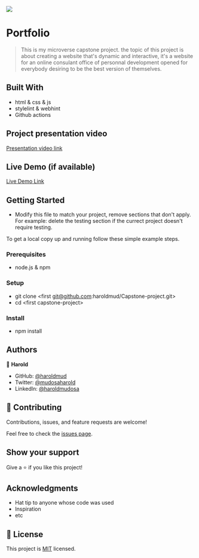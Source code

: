 ![](https://img.shields.io/badge/Microverse-blueviolet)

# Portfolio

> This is my microverse capstone project. the topic of this project is about creating a website that's dynamic and interactive, it's a website for an online consulant office of personnal development opened for everybody desiring to be the best version of themselves. 

## Built With

- html & css & js
- stylelint & webhint
- Github actions

## Project presentation video

[Presentation video link](https://www.loom.com/share/f8fe4f5ff46149e89dc42a09e66f17d5)

## Live Demo (if available)


[Live Demo Link](https://haroldmud.github.io/Capstone-project/)

## Getting Started

- Modify this file to match your project, remove sections that don't apply. For example: delete the testing section if the currect project doesn't require testing.

To get a local copy up and running follow these simple example steps.

### Prerequisites

- node.js & npm

### Setup

- git clone \<first git@github.com:haroldmud/Capstone-project.git>
- cd \<first capstone-project>

### Install

- npm install

<!-- ### Usage -->

<!-- ### Run tests -->

<!-- ### Deployment -->

## Authors

👤 **Harold**

- GitHub: [@haroldmud](https://hargithub.com/haroldmud)
- Twitter: [@mudosaharold](https://twitter.com/MudosaHarold)
- LinkedIn: [@haroldmudosa](https://www.linkedin.com/in/harold-mudosa-40124021b/)

<!-- 👤 **Author2**

- GitHub: [@githubhandle](https://github.com/githubhandle)
- Twitter: [@twitterhandle](https://twitter.com/twitterhandle)
- LinkedIn: [LinkedIn](https://linkedin.com/in/linkedinhandle) -->

## 🤝 Contributing

Contributions, issues, and feature requests are welcome!

Feel free to check the [issues page](../../issues/).

## Show your support

Give a ⭐️ if you like this project!

## Acknowledgments

- Hat tip to anyone whose code was used
- Inspiration
- etc

## 📝 License

This project is [MIT](./MIT.md) licensed.
